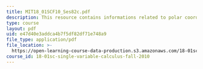 ```yaml
---
title: MIT18_01SCF10_Ses82c.pdf
description: This resource contains informations related to polar coordinates.
type: course
layout: pdf
uid: e47d40e3addca4b7f5df82df71e748a9
file_type: application/pdf
file_location: >-
  https://open-learning-course-data-production.s3.amazonaws.com/18-01sc-single-variable-calculus-fall-2010/e47d40e3addca4b7f5df82df71e748a9_MIT18_01SCF10_Ses82c.pdf
course_id: 18-01sc-single-variable-calculus-fall-2010
---
```

